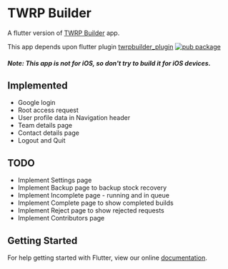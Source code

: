 # TWRP Builder

A flutter version of [TWRP Builder](https://github.com/TwrpBuilder/TwrpBuilder) app.

This app depends upon flutter plugin [twrpbuilder_plugin](https://pub.dartlang.org/packages/twrpbuilder_plugin) [![pub package](https://img.shields.io/pub/v/twrpbuilder_plugin.svg)](https://pub.dartlang.org/packages/twrpbuilder_plugin)

##### Note: This app is not for iOS, so don't try to build it for iOS devices.

## Implemented
* Google login
* Root access request
* User profile data in Navigation header
* Team details page
* Contact details page
* Logout and Quit

## TODO

* Implement Settings page
* Implement Backup page to backup stock recovery
* Implement Incomplete page - running and in queue
* Implement Complete page to show completed builds
* Implement Reject page to show rejected requests
* Implement Contributors page

## Getting Started

For help getting started with Flutter, view our online
[documentation](https://flutter.io/).
